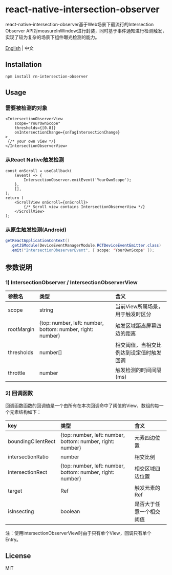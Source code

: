 # react-native-intersection-observer

react-native-intersection-observer基于Web场景下最流行的Intersection Observer API对measureInWindow进行封装，同时基于事件通知进行检测触发，实现了较为复杂的场景下组件曝光检测的能力。

[English](https://github.com/gtbl2012/react-native-intersection-observer/blob/main/README.md) | 中文

## Installation

```sh
npm install rn-intersection-observer
```

## Usage

### 需要被检测的对象

```tsx
<IntersectionObserverView
    scope="YourOwnScope"
    thresholds={[0.8]}
    onIntersectionChange={onTagIntersectionChange}
>
 {/* your own view */}
</IntersectionObserverView>
```

### 从React Native触发检测

```tsx
const onScroll = useCallback(
    (event) => {
        IntersectionObserver.emitEvent('YourOwnScope');
    },
    [],
);
return (
    <ScrollView onScroll={onScroll}>
    	{/* Scroll view contains IntersectionObserverView */}
    </ScrollView>
);
```

### 从原生触发检测(Android)

```java
getReactApplicationContext()
  .getJSModule(DeviceEventManagerModule.RCTDeviceEventEmitter.class)
  .emit("IntersectionObeserverEvent", { scope: 'YourOwnScope' });
```

## 参数说明

### 1) IntersectionObserver / IntersectionObserverView

| 参数名 | 类型 | 含义 |
| :----- | :--- | :--- |
| scope | string | 当前View所属场景，用于触发时区分 |
| rootMargin | {top: number, left: number, bottom: number, right: number} | 触发区域距离屏幕四边的距离 |
| thresholds | number[] | 相交阈值，当相交比例达到设定值时触发回调 |
| throttle | number | 触发检测的时间间隔(ms) |


### 2) 回调函数

回调函数函数的回调值是一个由所有在本次回调命中了阈值的View，数组的每一个元素结构如下：

| key | 类型 | 含义 |
| :----- | :--- | :--- |
| boundingClientRect | {top: number, left: number, bottom: number, right: number} | 元素四边位置 |
| intersectionRatio | number | 相交比例 |
| intersectionRect | {top: number, left: number, bottom: number, right: number} | 相交区域四边位置 |
| target | Ref | 触发元素的Ref |
| isInsecting | boolean | 是否大于任意一个相交阈值 |

注：使用IntersectionObserverView时由于只有单个View，回调只有单个Entry。

## License

MIT
